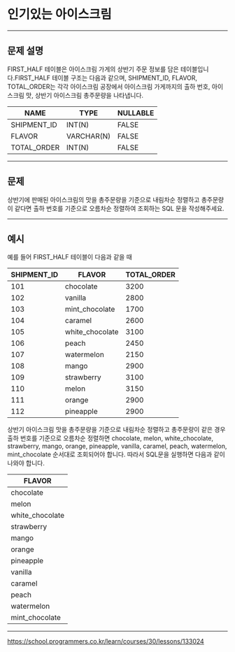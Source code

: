 # 인기있는 아이스크림

---

## 문제 설명

FIRST_HALF 테이블은 아이스크림 가게의 상반기 주문 정보를 담은 테이블입니다.FIRST_HALF 테이블 구조는 다음과 같으며, SHIPMENT_ID, FLAVOR, TOTAL_ORDER는 각각 아이스크림 공장에서 아이스크림 가게까지의 출하 번호, 아이스크림 맛, 상반기 아이스크림 총주문량을 나타냅니다.

|   NAME      |   TYPE         |  NULLABLE  |
|-------------|----------------|------------|
| SHIPMENT_ID |   INT(N)       |   FALSE    |
| FLAVOR      |   VARCHAR(N)   |   FALSE    |
| TOTAL_ORDER |   INT(N)       |   FALSE    |

---

## 문제

상반기에 판매된 아이스크림의 맛을 총주문량을 기준으로 내림차순 정렬하고 총주문량이 같다면 출하 번호를 기준으로 오름차순 정렬하여 조회하는 SQL 문을 작성해주세요.



---

## 예시

예를 들어 FIRST_HALF 테이블이 다음과 같을 때

| SHIPMENT_ID |    FLAVOR         | TOTAL_ORDER |
|-------------|-------------------|-------------|
|     101     |    chocolate      |    3200     |
|     102     |    vanilla        |    2800     |
|     103     |    mint_chocolate |    1700     |
|     104     |    caramel        |    2600     |
|     105     |    white_chocolate|    3100     |
|     106     |    peach          |    2450     |
|     107     |    watermelon     |    2150     |
|     108     |    mango          |    2900     |
|     109     |    strawberry     |    3100     |
|     110     |    melon          |    3150     |
|     111     |    orange         |    2900     |
|     112     |    pineapple      |    2900     |


상반기 아이스크림 맛을 총주문량을 기준으로 내림차순 정렬하고 총주문량이 같은 경우 출하 번호를 기준으로 오름차순 정렬하면 chocolate, melon, white_chocolate, strawberry, mango, orange, pineapple, vanilla, caramel, peach, watermelon, mint_chocolate 순서대로 조회되어야 합니다. 따라서 SQL문을 실행하면 다음과 같이 나와야 합니다.

| FLAVOR          |
|-----------------|
| chocolate       |
| melon           |
| white_chocolate |
| strawberry      |
| mango           |
| orange          |
| pineapple       |
| vanilla         |
| caramel         |
| peach           |
| watermelon      |
| mint_chocolate  |




---

https://school.programmers.co.kr/learn/courses/30/lessons/133024
